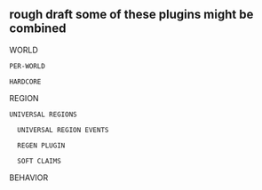 rough draft
some of these plugins might be combined
--

WORLD

    PER-WORLD

    HARDCORE


REGION

    UNIVERSAL REGIONS

      UNIVERSAL REGION EVENTS

      REGEN PLUGIN

      SOFT CLAIMS
  
BEHAVIOR

